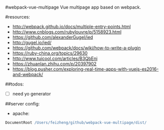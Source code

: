 #webpack-vue-multipage
Vue multipage app based on webpack.


#resources:
+ http://webpack.github.io/docs/multiple-entry-points.html
+ http://www.cnblogs.com/rubylouvre/p/5158923.html
+ https://github.com/alexanderGugel/ied
+ http://gugel.io/ied/
+ https://github.com/webpack/docs/wiki/how-to-write-a-plugin
+ https://ruby-china.org/topics/29630
+ http://www.tuicool.com/articles/B3QbEni
+ https://zhuanlan.zhihu.com/p/20397902
+ https://blog.pusher.com/exploring-real-time-apps-with-vuejs-es2016-and-webpack/

##todos:
- [ ] need yo generator

##server config:
+ apache:
```apache
DocumentRoot /Users/feizheng/github/webpack-vue-multipage/dist/
```
